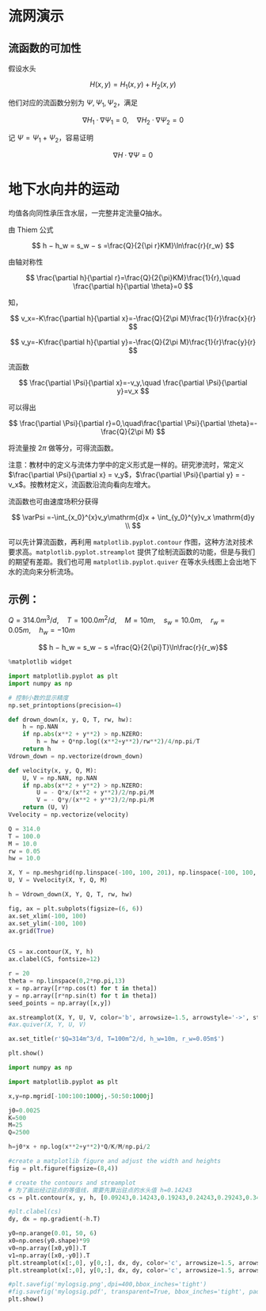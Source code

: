 # 流网演示



## 流函数的可加性

假设水头 

$$
H(x,y)=H_1(x,y)+H_2(x,y)
$$

他们对应的流函数分别为 $\Psi,\Psi_1,\Psi_2$，满足

$$
\nabla H_1\cdot\nabla\Psi_1=0,\quad \nabla H_2\cdot\nabla\Psi_2=0
$$

记 $\Psi=\Psi_1+\Psi_2$，容易证明

$$
\nabla H\cdot\nabla\Psi=0
$$


# 地下水向井的运动

均值各向同性承压含水层，一完整井定流量$Q$抽水。

由 Thiem 公式

$$
h − h_w = s_w − s =\frac{Q}{2{\pi r}KM}\ln\frac{r}{r_w}
$$

由轴对称性

$$
\frac{\partial h}{\partial r}=\frac{Q}{2{\pi}KM}\frac{1}{r},\quad \frac{\partial h}{\partial \theta}=0
$$


知，

$$
v_x=-K\frac{\partial h}{\partial x}=-\frac{Q}{2\pi M}\frac{1}{r}\frac{x}{r}
$$

$$
v_y=-K\frac{\partial h}{\partial y}=-\frac{Q}{2\pi M}\frac{1}{r}\frac{y}{r}
$$


流函数

$$
\frac{\partial \Psi}{\partial x}=-v_y,\quad \frac{\partial \Psi}{\partial y}=v_x
$$


可以得出

$$
\frac{\partial \Psi}{\partial r}=0,\quad\frac{\partial \Psi}{\partial \theta}=-\frac{Q}{2\pi M}
$$

将流量按 $2\pi$ 做等分，可得流函数。

注意：教材中的定义与流体力学中的定义形式是一样的。研究渗流时，常定义 $\frac{\partial \Psi}{\partial x} = v_y$，$\frac{\partial \Psi}{\partial y} = -v_x$。按教材定义，流函数沿流向看向左增大。


流函数也可由速度场积分获得

$$
\varPsi =-\int_{x_0}^{x}v_y\mathrm{d}x + \int_{y_0}^{y}v_x \mathrm{d}y \\
$$


可以先计算流函数，再利用 `matplotlib.pyplot.contour` 作图，这种方法对技术要求高。`matplotlib.pyplot.streamplot` 提供了绘制流函数的功能，但是与我们的期望有差距。我们也可用 `matplotlib.pyplot.quiver` 在等水头线图上会出地下水的流向来分析流场。


## 示例：

$Q = 314.0m^3/d,\quad T = 100.0m^2/d,\quad M=10m,\quad s_w = 10.0m,\quad r_w = 0.05m, \quad h_w=-10m$

$$ h − h_w = s_w − s =\frac{Q}{2{\pi}T}\ln\frac{r}{r_w}$$


```python
%matplotlib widget

import matplotlib.pyplot as plt
import numpy as np

# 控制小数的显示精度
np.set_printoptions(precision=4)

def drown_down(x, y, Q, T, rw, hw):
    h = np.NAN
    if np.abs(x**2 + y**2) > np.NZERO: 
        h = hw + Q*np.log((x**2+y**2)/rw**2)/4/np.pi/T
    return h
Vdrown_down = np.vectorize(drown_down)

def velocity(x, y, Q, M):
    U, V = np.NAN, np.NAN
    if np.abs(x**2 + y**2) > np.NZERO:  
        U = - Q*x/(x**2 + y**2)/2/np.pi/M
        V = - Q*y/(x**2 + y**2)/2/np.pi/M
    return (U, V)
Vvelocity = np.vectorize(velocity)

Q = 314.0
T = 100.0
M = 10.0
rw = 0.05
hw = 10.0

X, Y = np.meshgrid(np.linspace(-100, 100, 201), np.linspace(-100, 100, 201))
U, V = Vvelocity(X, Y, Q, M)

h = Vdrown_down(X, Y, Q, T, rw, hw)

fig, ax = plt.subplots(figsize=(6, 6))
ax.set_xlim(-100, 100)
ax.set_ylim(-100, 100)
ax.grid(True)


CS = ax.contour(X, Y, h)
ax.clabel(CS, fontsize=12)

r = 20
theta = np.linspace(0,2*np.pi,13)
x = np.array([r*np.cos(t) for t in theta])
y = np.array([r*np.sin(t) for t in theta])
seed_points = np.array([x,y])

ax.streamplot(X, Y, U, V, color='b', arrowsize=1.5, arrowstyle='->', start_points=seed_points.T, broken_streamlines=False)
#ax.quiver(X, Y, U, V)

ax.set_title(r'$Q=314m^3/d, T=100m^2/d, h_w=10m, r_w=0.05m$')

plt.show()
```

```python
import numpy as np

import matplotlib.pyplot as plt

x,y=np.mgrid[-100:100:1000j,-50:50:1000j]

j0=0.0025
K=500
M=25
Q=2500

h=j0*x + np.log(x**2+y**2)*Q/K/M/np.pi/2

#create a matplotlib figure and adjust the width and heights
fig = plt.figure(figsize=(8,4)) 

# create the contours and streamplot
# 为了画出经过驻点的等值线，需要先算出驻点的水头值 h=0.14243
cs = plt.contour(x, y, h, [0.09243,0.14243,0.19243,0.24243,0.29243,0.34243], linewidths=2,  colors='b')

#plt.clabel(cs)
dy, dx = np.gradient(-h.T)

y0=np.arange(0.01, 50, 6)
x0=np.ones(y0.shape)*99
v0=np.array([x0,y0]).T
v1=np.array([x0,-y0]).T
plt.streamplot(x[:,0], y[0,:], dx, dy, color='c', arrowsize=1.5, arrowstyle='->', start_points=v0, broken_streamlines=False)
plt.streamplot(x[:,0], y[0,:], dx, dy, color='c', arrowsize=1.5, arrowstyle='->', start_points=v1, broken_streamlines=False)

#plt.savefig('mylogsig.png',dpi=400,bbox_inches='tight')
#fig.savefig('mylogsig.pdf', transparent=True, bbox_inches='tight', pad_inches=0)
plt.show()
```

```python

```
